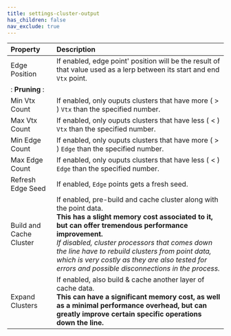 ```yaml
---
title: settings-cluster-output
has_children: false
nav_exclude: true
---
```



| Property       | Description          |
|:-------------|:------------------|
| Edge Position           | If enabled, edge point' position will be the result of that value used as a lerp between its start and end `Vtx` point. |
|: **Pruning** :||
| Min Vtx Count           | If enabled, only ouputs clusters that have more ( > ) `Vtx` than the specified number. |
| Max Vtx Count           | If enabled, only ouputs clusters that have less ( < ) `Vtx` than the specified number. |
| Min Edge Count           | If enabled, only ouputs clusters that have more ( > ) `Edge` than the specified number. |
| Max Edge Count           | If enabled, only ouputs clusters that have less ( < ) `Edge` than the specified number. |
| Refresh Edge Seed           | If enabled, `Edge` points gets a fresh seed. |
| Build and Cache Cluster | If enabled, pre-build and cache cluster along with the point data.<br>**This has a slight memory cost associated to it, but can offer tremendous performance improvement.**<br>*If disabled, cluster processors that comes down the line have to rebuild clusters from point data, which is very costly as they are also tested for errors and possible disconnections in the process.* |
| Expand Clusters           | If enabled, also build & cache another layer of cache data.<br>**This can have a significant memory cost, as well as a minimal performance overhead, but can greatly improve certain specific operations down the line.** |

